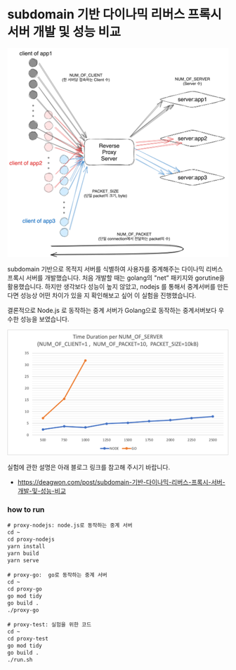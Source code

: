 # subdomain 기반 다이나믹 리버스 프록시 서버 개발 및 성능 비교

![img](/asset/reverse-proxy-server.png)

 subdomain 기반으로 목적지 서버를 식별하여 사용자를 중계해주는 다이나믹 리버스 프록시 서버를 개발했습니다.  처음 개발할 때는 golang의 "net” 패키지와 gorutine을 활용했습니다.  하지만 생각보다 성능이 높지 않았고, nodejs 를 통해서 중계서버를 만든다면 성능상 어떤 차이가 있을 지 확인해보고 싶어 이 실험을 진행했습니다.

 결론적으로 Node.js 로 동작하는 중계 서버가 Golang으로 동작하는 중계서버보다 우수한 성능을 보였습니다.

 ![result](/asset/result.png)

 실험에 관한 설명은 아래 블로그 링크를 참고해 주시기 바랍니다.

 - https://deagwon.com/post/subdomain-기반-다이나믹-리버스-프록시-서버-개발-및-성능-비교



### how to run
```
# proxy-nodejs: node.js로 동작하는 중계 서버
cd ~
cd proxy-nodejs
yarn install
yarn build
yarn serve

# proxy-go:  go로 동작하는 중계 서버
cd ~
cd proxy-go
go mod tidy
go build .
./proxy-go

# proxy-test: 실험을 위한 코드
cd ~
cd proxy-test
go mod tidy
go build .
./run.sh
```